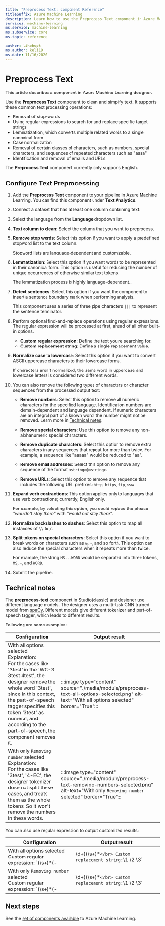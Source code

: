 ```yaml
---
title: "Preprocess Text: component Reference"
titleSuffix: Azure Machine Learning
description: Learn how to use the Preprocess Text component in Azure Machine Learning designer to clean and simplify text.
services: machine-learning
ms.service: machine-learning
ms.subservice: core
ms.topic: reference

author: likebupt
ms.author: keli19
ms.date: 11/16/2020
---
```

# Preprocess Text

This article describes a component in Azure Machine Learning designer.

Use the **Preprocess Text** component to clean and simplify text. It supports these common text processing operations:

* Removal of stop-words
* Using regular expressions to search for and replace specific target strings
* Lemmatization, which converts multiple related words to a single canonical form
* Case normalization
* Removal of certain classes of characters, such as numbers, special characters, and sequences of repeated characters such as "aaaa"
* Identification and removal of emails and URLs

The **Preprocess Text** component currently only supports English.

## Configure Text Preprocessing  

1.  Add the **Preprocess Text** component to your pipeline in Azure Machine Learning. You can find this component under **Text Analytics**.

1. Connect a dataset that has at least one column containing text.

1. Select the language from the **Language** dropdown list.

1. **Text column to clean**: Select the column that you want to preprocess.

1. **Remove stop words**: Select this option if you want to apply a predefined stopword list to the text column. 

    Stopword lists are language-dependent and customizable.

1. **Lemmatization**: Select this option if you want words to be represented in their canonical form. This option is useful for reducing the number of unique occurrences of otherwise similar text tokens.

    The lemmatization process is highly language-dependent..

1. **Detect sentences**: Select this option if you want the component to insert a sentence boundary mark when performing analysis.

    This component uses a series of three pipe characters `|||` to represent the sentence terminator.

1. Perform optional find-and-replace operations using regular expressions. The regular expression will be processed at first, ahead of all other built-in options.

    * **Custom regular expression**: Define the text you're searching for.
    * **Custom replacement string**: Define a single replacement value.

1. **Normalize case to lowercase**: Select this option if you want to convert ASCII uppercase characters to their lowercase forms.

    If characters aren't normalized, the same word in uppercase and lowercase letters is considered two different words.

1. You can also remove the following types of characters or character sequences from the processed output text:

    * **Remove numbers**: Select this option to remove all numeric characters for the specified language. Identification numbers are domain-dependent and language dependent. If numeric characters are an integral part of a known word, the number might not be removed. Learn more in [Technical notes](#technical-notes).
    
    * **Remove special characters**: Use this option to remove any non-alphanumeric special characters.
    
    * **Remove duplicate characters**: Select this option to remove extra characters in any sequences that repeat for more than twice. For example, a sequence like "aaaaa" would be reduced to "aa".
    
    * **Remove email addresses**: Select this option to remove any sequence of the format `<string>@<string>`.  
    * **Remove URLs**: Select this option to remove any sequence that includes the following URL prefixes: `http`, `https`, `ftp`, `www`
    
1. **Expand verb contractions**: This option applies only to languages that use verb contractions; currently, English only. 

    For example, by selecting this option, you could replace the phrase *"wouldn't stay there"* with *"would not stay there"*.

1. **Normalize backslashes to slashes**: Select this option to map all instances of `\\` to `/`.

1. **Split tokens on special characters**: Select this option if you want to break words on characters such as `&`, `-`, and so forth. This option can also reduce the special characters when it repeats more than twice. 

    For example, the string `MS---WORD` would be separated into three tokens, `MS`, `-`, and `WORD`.

1. Submit the pipeline.

## Technical notes

The **preprocess-text** component in Studio(classic) and designer use different language models. The designer uses a multi-task CNN trained model from [spaCy](https://spacy.io/models/en). Different models give different tokenizer and part-of-speech tagger, which leads to different results.

Following are some examples:

| Configuration | Output result |
| --- | --- |
|With all options selected </br> Explanation: </br> For the cases like '3test' in the 'WC-3 3test 4test', the designer remove the whole word '3test', since in this context, the part-of-speech tagger specifies this token '3test' as numeral, and according to the part-of-speech, the component removes it.| :::image type="content" source="./media/module/preprocess-text-all-options-selected.png" alt-text="With all options selected" border="True"::: |
|With only `Removing number` selected </br> Explanation: </br> For the cases like '3test', '4-EC', the designer tokenizer dose not split these cases, and treats them as the whole tokens. So it won't remove the numbers in these words.| :::image type="content" source="./media/module/preprocess-text-removing-numbers-selected.png" alt-text="With only `Removing number` selected" border="True"::: |

You can also use regular expression to output customized results:

| Configuration | Output result |
| --- | --- |
|With all options selected </br> Custom regular expression: `(\s+)*(-|\d+)(\s+)*` </br> Custom replacement string: `\1 \2 \3`| :::image type="content" source="./media/module/preprocess-text-regular-expression-all-options-selected.png" alt-text="With all options selected and regular expression" border="True"::: |
|With only `Removing number` selected </br> Custom regular expression: `(\s+)*(-|\d+)(\s+)*` </br> Custom replacement string: `\1 \2 \3`| :::image type="content" source="./media/module/preprocess-text-regular-expression-removing-numbers-selected.png" alt-text="With removing numbers selected and regular expression" border="True"::: |


## Next steps

See the [set of components available](module-reference.md) to Azure Machine Learning. 